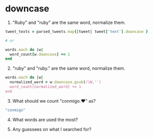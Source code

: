 downcase
========

1. "Ruby" and "ruby" are the same word, normalize them.

```ruby
tweet_texts = parsed_tweets.map{|tweet| tweet['text'].downcase }

# or

words.each do |w|
  word_count[w.downcase] += 1
end

```

2. "ruby" and "ruby." are the same word, normalize them.

```ruby
words.each do |w|
  normalized_word = w.downcase.gsub(/\W,'')
  word_count[normalized_word] += 1
end
```

3. What should we count "conmigo.♥" as?

```ruby
"conmigo"
```

4. What words are used the most?

5. Any guessees on what I searched for?
